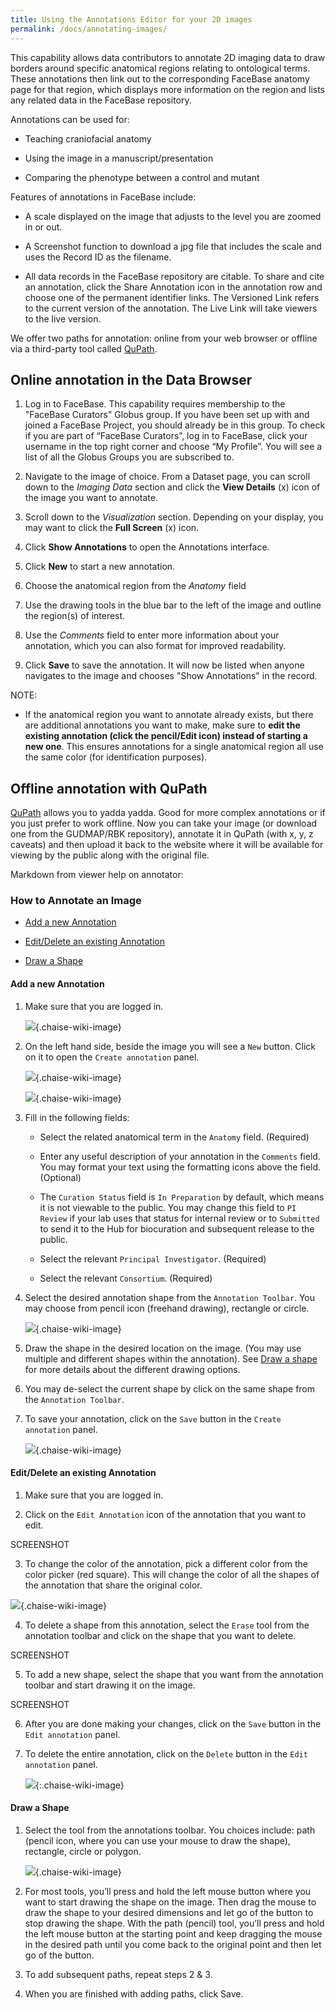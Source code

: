 ```yaml
---
title: Using the Annotations Editor for your 2D images
permalink: /docs/annotating-images/
---
```


This capability allows data contributors to annotate 2D imaging data to draw borders around specific anatomical regions relating to ontological terms. These annotations then link out to the corresponding FaceBase anatomy page for that region, which displays more information on the region and lists any related data in the FaceBase repository.

Annotations can be used for:

* Teaching craniofacial anatomy

* Using the image in a manuscript/presentation

* Comparing the phenotype between a control and mutant

Features of annotations in FaceBase include:

* A scale displayed on the image that adjusts to the level you are zoomed in or out.

* A Screenshot function to download a jpg file that includes the scale and uses the Record ID as the filename.

* All data records in the FaceBase repository are citable. To share and cite an annotation, click the Share Annotation icon in the annotation row and choose one of the permanent identifier links. The Versioned Link refers to the current version of the annotation. The Live Link will take viewers to the live version.

We offer two paths for annotation: online from your web browser or offline via a third-party tool called [QuPath](https://qupath.github.io/).

## Online annotation in the Data Browser

1. Log in to FaceBase. This capability requires membership to the "FaceBase Curators" Globus group.
If you have been set up with and joined a FaceBase Project, you should already be in this group.
To check if you are part of “FaceBase Curators”, log in to FaceBase, click your username in the top right corner and choose “My Profile”. You will see a list of all the Globus Groups you are subscribed to.

2. Navigate to the image of choice. From a Dataset page, you can scroll down to the *Imaging Data* section and click the **View Details** (x) icon of the image you want to annotate.

3. Scroll down to the *Visualization* section. Depending on your display, you may want to click the **Full Screen** (x) icon.

4. Click **Show Annotations** to open the Annotations interface.

5. Click **New** to start a new annotation.

6. Choose the anatomical region from the *Anatomy* field

7. Use the drawing tools in the blue bar to the left of the image and outline the region(s) of interest.

8. Use the *Comments* field to enter more information about your annotation, which you can also format for improved readability.

9. Click **Save** to save the annotation. It will now be listed when anyone navigates to the image and chooses "Show Annotations" in the record.

NOTE:

* If the anatomical region you want to annotate already exists, but there are additional annotations you want to make, make sure to **edit the existing annotation (click the pencil/Edit icon) instead of starting a new one**. This ensures annotations for a single anatomical region all use the same color (for identification purposes).

## Offline annotation with QuPath

 [QuPath](https://qupath.github.io/) allows you to yadda yadda. Good for more complex annotations or if you just prefer to work offline. Now you can take your image (or download one from the GUDMAP/RBK repository), annotate it in QuPath (with x, y, z caveats) and then upload it back to the website where it will be available for viewing by the public along with the original file.

Markdown from viewer help on annotator:

### How to Annotate an Image

* [Add a new Annotation](#add-a-new-annotation)

* [Edit/Delete an existing Annotation](#editdelete-an-existing-annotation)

* [Draw a Shape](#draw-a-shape)

#### Add a new Annotation

1. Make sure that you are logged in.

	![](resources/annotation-documentation-images/Login%20Check.png){.chaise-wiki-image}

2. On the left hand side, beside the image you will see a `New` button. Click on it to open the `Create annotation` panel.

	![](resources/annotation-documentation-images/NewButton.png){.chaise-wiki-image}

	![](resources/annotation-documentation-images/CreateAnnotationPanel.png){.chaise-wiki-image}

3. Fill in the following fields:

	- Select the related anatomical term in the `Anatomy` field. (Required)

	- Enter any useful description of your annotation in the `Comments` field. You may format your text using the formatting icons above the field. (Optional)

	- The `Curation Status` field is `In Preparation` by default, which means it is not viewable to the public. You may change this field to `PI Review` if your lab uses that status for internal review or to `Submitted` to send it to the Hub for biocuration and subsequent release to the public.

	- Select the relevant `Principal Investigator`. (Required)

	- Select the relevant `Consortium`. (Required)

5. Select the desired annotation shape from the `Annotation Toolbar`. You may choose from pencil icon (freehand drawing), rectangle or circle.

	![](resources/annotation-documentation-images/AnnotationToolbar.png){.chaise-wiki-image}

6. Draw the shape in the desired location on the image. (You may use multiple and different shapes within the annotation). See [Draw a shape](#draw-a-shape) for more details about the different drawing options.

7. You may de-select the current shape by click on the same shape from the `Annotation Toolbar`.

8. To save your annotation, click on the `Save` button in the `Create annotation` panel.

	![](resources/annotation-documentation-images/SaveButton.png){.chaise-wiki-image}

#### Edit/Delete an existing Annotation

1. Make sure that you are logged in.

2. Click on the `Edit Annotation` icon of the annotation that you want to edit.

SCREENSHOT

3. To change the color of the annotation, pick a different color from the color picker (red square). This will change the color of all the shapes of the annotation that share the original color.

![](resources/annotation-documentation-images/ColorPicker.png){.chaise-wiki-image}

4. To delete a shape from this annotation, select the `Erase` tool from the annotation toolbar and click on the shape that you want to delete.

SCREENSHOT

5. To add a new shape, select the shape that you want from the annotation toolbar and start drawing it on the image.

SCREENSHOT

6. After you are done making your changes, click on the `Save` button in the `Edit annotation` panel.

7. To delete the entire annotation, click on the `Delete` button in the `Edit annotation` panel.

	![](resources/annotation-documentation-images/DeleteButton.png){:.chaise-wiki-image}

#### Draw a Shape

1. Select the tool from the annotations toolbar. You choices include: path (pencil icon, where you can use your mouse to draw the shape), rectangle, circle or polygon.

	![](resources/annotation-documentation-images/Path.png){.chaise-wiki-image}

2. For most tools, you’ll press and hold the left mouse button where you want to start drawing the shape on the image. Then drag the mouse to draw the shape to your desired dimensions and let go of the button to stop drawing the shape. With the path (pencil) tool, you’ll press and hold the left mouse button at the starting point and keep dragging the mouse in the desired path until you come back to the original point and then let go of the button.

3. To add subsequent paths, repeat steps 2 & 3.

4. When you are finished with adding paths, click Save.

